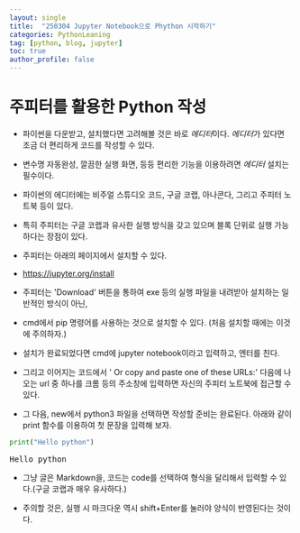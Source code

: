 ```yaml
---
layout: single
title:  "250304 Jupyter Notebook으로 Phython 시작하기"
categories: PythonLeaning
tag: [python, blog, jupyter]
toc: true
author_profile: false
---
```


<head>
  <style>
    table.dataframe {
      white-space: normal;
      width: 100%;
      height: 240px;
      display: block;
      overflow: auto;
      font-family: Arial, sans-serif;
      font-size: 0.9rem;
      line-height: 20px;
      text-align: center;
      border: 0px !important;
    }

    table.dataframe th {
      text-align: center;
      font-weight: bold;
      padding: 8px;
    }

    table.dataframe td {
      text-align: center;
      padding: 8px;
    }

    table.dataframe tr:hover {
      background: #b8d1f3; 
    }

    .output_prompt {
      overflow: auto;
      font-size: 0.9rem;
      line-height: 1.45;
      border-radius: 0.3rem;
      -webkit-overflow-scrolling: touch;
      padding: 0.8rem;
      margin-top: 0;
      margin-bottom: 15px;
      font: 1rem Consolas, "Liberation Mono", Menlo, Courier, monospace;
      color: $code-text-color;
      border: solid 1px $border-color;
      border-radius: 0.3rem;
      word-break: normal;
      white-space: pre;
    }

  .dataframe tbody tr th:only-of-type {
      vertical-align: middle;
  }

  .dataframe tbody tr th {
      vertical-align: top;
  }

  .dataframe thead th {
      text-align: center !important;
      padding: 8px;
  }

  .page__content p {
      margin: 0 0 0px !important;
  }

  .page__content p > strong {
    font-size: 0.8rem !important;
  }

  </style>
</head>


# **주피터를 활용한 Python 작성**


* 파이썬을 다운받고, 설치했다면 고려해볼 것은 바로 *에디터*이다. *에디터*가 있다면 조금 더 편리하게 코드를 작성할 수 있다.


* 변수명 자동완성, 깔끔한 실행 화면, 등등 편리한 기능을 이용하려면 *에디터* 설치는 필수이다.

* 파이썬의 에디터에는 비주얼 스튜디오 코드, 구글 코랩, 아나콘다, 그리고 주피터 노트북 등이 있다.

* 특히 주피터는 구글 코랩과 유사한 실행 방식을 갖고 있으며 블록 단위로 실행 가능하다는 장점이 있다.

* 주피터는 아래의 페이지에서 설치할 수 있다.

* https://jupyter.org/install


* 주피터는 'Download' 버튼을 통하여 exe 등의 실행 파일을 내려받아 설치하는 일반적인 방식이 아닌,

* cmd에서 pip 명령어를 사용하는 것으로 설치할 수 있다. (처음 설치할 때에는 이것에 주의하자.)


* 설치가 완료되었다면 cmd에 jupyter notebook이라고 입력하고, 엔터를 친다.

* 그리고 이어지는 코드에서 ' Or copy and paste one of these URLs:' 다음에 나오는 url 중 하나를 크롬 등의 주소창에 입력하면 자신의 주피터 노트북에 접근할 수 있다.


* 그 다음, new에서 python3 파일을 선택하면 작성할 준비는 완료된다. 아래와 같이 print 함수를 이용하여 첫 문장을 입력해 보자.



```python
print("Hello python")
```

<pre>
Hello python
</pre>
* 그냥 글은 Markdown을, 코드는 code를 선택하여 형식을 달리해서 입력할 수 있다.(구글 코랩과 매우 유사하다.)

* 주의할 것은, 실행 시 마크다운 역시 shift+Enter를 눌러야 양식이 반영된다는 것이다.



```python
```
